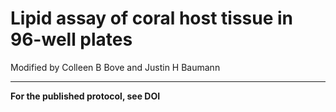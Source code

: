 # Lipid assay of coral host tissue in 96-well plates

Modified by Colleen B Bove and Justin H Baumann


---

**For the published protocol, see DOI**

